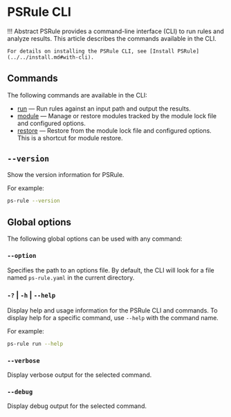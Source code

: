 # PSRule CLI

!!! Abstract
    PSRule provides a command-line interface (CLI) to run rules and analyze results.
    This article describes the commands available in the CLI.

    For details on installing the PSRule CLI, see [Install PSRule](../../install.md#with-cli).

## Commands

The following commands are available in the CLI:

- [run](./run.md) &mdash; Run rules against an input path and output the results.
- [module](./module.md) &mdash; Manage or restore modules tracked by the module lock file and configured options.
- [restore](./restore.md) &mdash; Restore from the module lock file and configured options.
  This is a shortcut for module restore.

## `--version`

Show the version information for PSRule.

For example:

```bash
ps-rule --version
```

## Global options

The following global options can be used with any command:

### `--option`

Specifies the path to an options file.
By default, the CLI will look for a file named `ps-rule.yaml` in the current directory.

### `-?` | `-h` | `--help`

Display help and usage information for the PSRule CLI and commands.
To display help for a specific command, use `--help` with the command name.

For example:

```bash
ps-rule run --help
```

### `--verbose`

Display verbose output for the selected command.

### `--debug`

Display debug output for the selected command.
